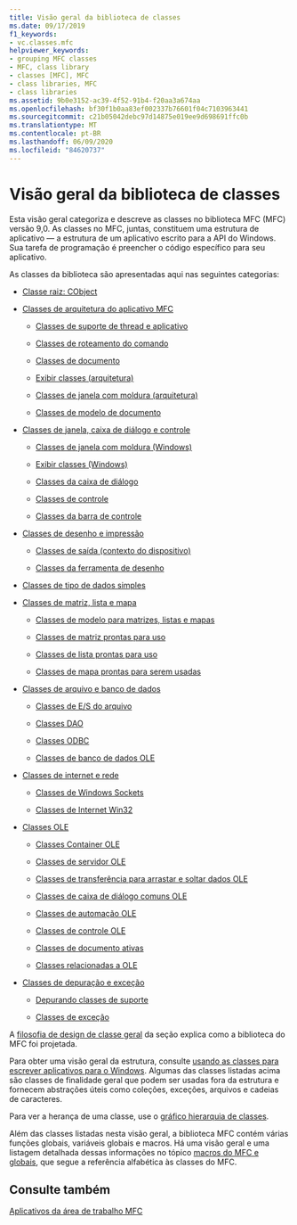 ```yaml
---
title: Visão geral da biblioteca de classes
ms.date: 09/17/2019
f1_keywords:
- vc.classes.mfc
helpviewer_keywords:
- grouping MFC classes
- MFC, class library
- classes [MFC], MFC
- class libraries, MFC
- class libraries
ms.assetid: 9b0e3152-ac39-4f52-91b4-f20aa3a674aa
ms.openlocfilehash: bf30f1b0aa83ef002337b76601f04c7103963441
ms.sourcegitcommit: c21b05042debc97d14875e019ee9d698691ffc0b
ms.translationtype: MT
ms.contentlocale: pt-BR
ms.lasthandoff: 06/09/2020
ms.locfileid: "84620737"
---
```

# <a name="class-library-overview"></a>Visão geral da biblioteca de classes

Esta visão geral categoriza e descreve as classes no biblioteca MFC (MFC) versão 9,0. As classes no MFC, juntas, constituem uma estrutura de aplicativo — a estrutura de um aplicativo escrito para a API do Windows. Sua tarefa de programação é preencher o código específico para seu aplicativo.

As classes da biblioteca são apresentadas aqui nas seguintes categorias:

- [Classe raiz: CObject](root-class-cobject.md)

- [Classes de arquitetura do aplicativo MFC](mfc-application-architecture-classes.md)

  - [Classes de suporte de thread e aplicativo](application-and-thread-support-classes.md)

  - [Classes de roteamento do comando](command-routing-classes.md)

  - [Classes de documento](document-classes.md)

  - [Exibir classes (arquitetura)](view-classes-architecture.md)

  - [Classes de janela com moldura (arquitetura)](frame-window-classes-architecture.md)

  - [Classes de modelo de documento](document-template-classes.md)

- [Classes de janela, caixa de diálogo e controle](window-dialog-and-control-classes.md)

  - [Classes de janela com moldura (Windows)](frame-window-classes-windows.md)

  - [Exibir classes (Windows)](view-classes-windows.md)

  - [Classes da caixa de diálogo](dialog-box-classes.md)

  - [Classes de controle](control-classes.md)

  - [Classes da barra de controle](control-bar-classes.md)

- [Classes de desenho e impressão](drawing-and-printing-classes.md)

  - [Classes de saída (contexto do dispositivo)](output-device-context-classes.md)

  - [Classes da ferramenta de desenho](drawing-tool-classes.md)

- [Classes de tipo de dados simples](simple-data-type-classes.md)

- [Classes de matriz, lista e mapa](array-list-and-map-classes.md)

  - [Classes de modelo para matrizes, listas e mapas](template-classes-for-arrays-lists-and-maps.md)

  - [Classes de matriz prontas para uso](ready-to-use-array-classes.md)

  - [Classes de lista prontas para uso](ready-to-use-list-classes.md)

  - [Classes de mapa prontas para serem usadas](ready-to-use-map-classes.md)

- [Classes de arquivo e banco de dados](file-and-database-classes.md)

  - [Classes de E/S do arquivo](file-i-o-classes.md)

  - [Classes DAO](dao-classes.md)

  - [Classes ODBC](odbc-classes.md)

  - [Classes de banco de dados OLE](ole-db-classes.md)

- [Classes de internet e rede](internet-and-networking-classes.md)

  - [Classes de Windows Sockets](windows-sockets-classes.md)

  - [Classes de Internet Win32](win32-internet-classes.md)

- [Classes OLE](ole-classes.md)

  - [Classes Container OLE](ole-container-classes.md)

  - [Classes de servidor OLE](ole-server-classes.md)

  - [Classes de transferência para arrastar e soltar dados OLE](ole-drag-and-drop-and-data-transfer-classes.md)

  - [Classes de caixa de diálogo comuns OLE](ole-common-dialog-classes.md)

  - [Classes de automação OLE](ole-automation-classes.md)

  - [Classes de controle OLE](ole-control-classes.md)

  - [Classes de documento ativas](active-document-classes.md)

  - [Classes relacionadas a OLE](ole-related-classes.md)

- [Classes de depuração e exceção](debugging-and-exception-classes.md)

  - [Depurando classes de suporte](debugging-support-classes.md)

  - [Classes de exceção](exception-classes.md)

A [filosofia de design de classe geral](general-class-design-philosophy.md) da seção explica como a biblioteca do MFC foi projetada.

Para obter uma visão geral da estrutura, consulte [usando as classes para escrever aplicativos para o Windows](using-the-classes-to-write-applications-for-windows.md). Algumas das classes listadas acima são classes de finalidade geral que podem ser usadas fora da estrutura e fornecem abstrações úteis como coleções, exceções, arquivos e cadeias de caracteres.

Para ver a herança de uma classe, use o [gráfico hierarquia de classes](hierarchy-chart.md).

Além das classes listadas nesta visão geral, a biblioteca MFC contém várias funções globais, variáveis globais e macros. Há uma visão geral e uma listagem detalhada dessas informações no tópico [macros do MFC e globais](reference/mfc-macros-and-globals.md), que segue a referência alfabética às classes do MFC.

## <a name="see-also"></a>Consulte também

[Aplicativos da área de trabalho MFC](mfc-desktop-applications.md)
